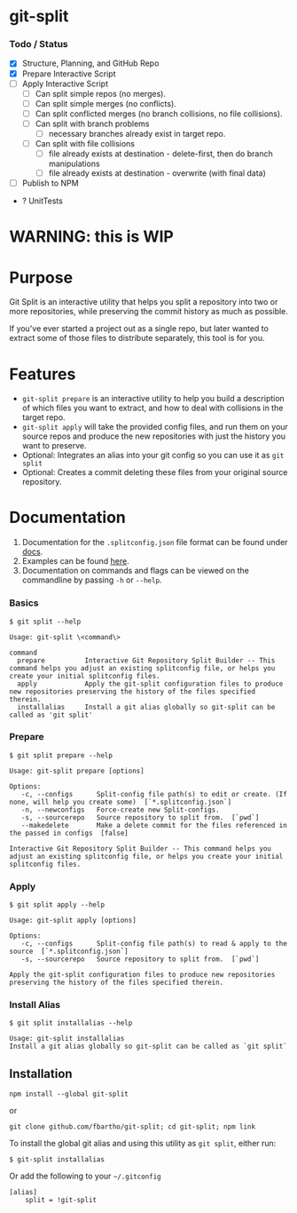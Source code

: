 git-split
=========

### Todo / Status

- [X] Structure, Planning, and GitHub Repo
- [x] Prepare Interactive Script
- [ ] Apply Interactive Script
	- [ ] Can split simple repos (no merges).
	- [ ] Can split simple merges (no conflicts).
	- [ ] Can split conflicted merges (no branch collisions, no file collisions).
	- [ ] Can split with branch problems
		- [ ] necessary branches already exist in target repo.
	- [ ] Can split with file collisions
		- [ ] file already exists at destination - delete-first, then do branch manipulations
		- [ ] file already exists at destination - overwrite (with final data)
- [ ] Publish to NPM
- ? UnitTests

# WARNING: this is WIP

# Purpose

Git Split is an interactive utility that helps you split a repository into two or more repositories, while preserving the commit history as much as possible.

If you've ever started a project out as a single repo, but later wanted to extract some of those files to distribute separately, this tool is for you.

# Features

- `git-split prepare` is an interactive utility to help you build a description of which files you want to extract, and how to deal with collisions in the target repo.
- `git-split apply` will take the provided config files, and run them on your source repos and produce the new repositories with just the history you want to preserve.
- Optional: Integrates an alias into your git config so you can use it as `git split`
- Optional: Creates a commit deleting these files from your original source repository.

# Documentation

1. Documentation for the `.splitconfig.json` file format can be found under [docs](./docs/splitconfig.json.md).
2. Examples can be found [here](./example/).
3. Documentation on commands and flags can be viewed on the commandline by passing `-h` or `--help`. 

### Basics

	$ git split --help
	
	Usage: git-split \<command\>
	
	command     
	  prepare          Interactive Git Repository Split Builder -- This command helps you adjust an existing splitconfig file, or helps you create your initial splitconfig files.
	  apply            Apply the git-split configuration files to produce new repositories preserving the history of the files specified therein.
	  installalias     Install a git alias globally so git-split can be called as 'git split'

### Prepare

	$ git split prepare --help

	Usage: git-split prepare [options]

	Options:
	   -c, --configs      Split-config file path(s) to edit or create. (If none, will help you create some)  [`*.splitconfig.json`]
	   -n, --newconfigs   Force-create new Split-configs.
	   -s, --sourcerepo   Source repository to split from.  [`pwd`]
	   --makedelete       Make a delete commit for the files referenced in the passed in configs  [false]

	Interactive Git Repository Split Builder -- This command helps you adjust an existing splitconfig file, or helps you create your initial splitconfig files.

### Apply

	$ git split apply --help

	Usage: git-split apply [options]

	Options:
	   -c, --configs      Split-config file path(s) to read & apply to the source  [`*.splitconfig.json`]
	   -s, --sourcerepo   Source repository to split from.  [`pwd`]

	Apply the git-split configuration files to produce new repositories preserving the history of the files specified therein.

### Install Alias

	$ git split installalias --help

	Usage: git-split installalias
	Install a git alias globally so git-split can be called as `git split`

## Installation

	npm install --global git-split

or

	git clone github.com/fbartho/git-split; cd git-split; npm link

To install the global git alias and using this utility as `git split`, either run:
	
	$ git-split installalias

Or add the following to your `~/.gitconfig`

	[alias]
		split = !git-split
